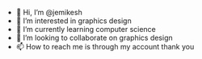 - 👋 Hi, I’m @jemikesh
- 👀 I’m interested in graphics design
- 🌱 I’m currently learning computer science
- 💞️ I’m looking to collaborate on graphics design
- 📫 How to reach me is through my account thank you

<!---
jemikesh/jemikesh is a ✨ special ✨ repository because its `README.md` (this file) appears on your GitHub profile.
You can click the Preview link to take a look at your changes.
--->
